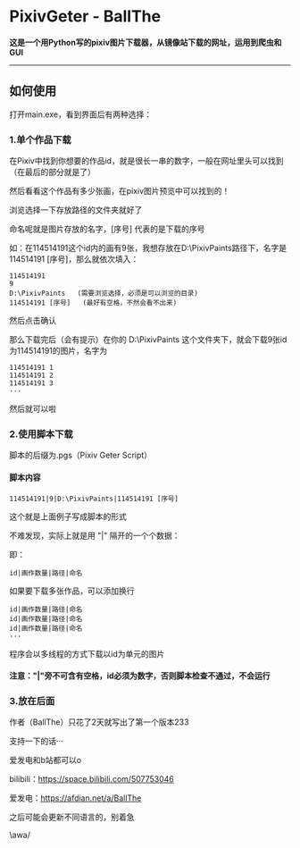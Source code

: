# PixivGeter - BallThe

**这是一个用Python写的pixiv图片下载器，从镜像站下载的网址，运用到爬虫和GUI**

****

## 如何使用

打开main.exe，看到界面后有两种选择：

### 1.单个作品下载

在Pixiv中找到你想要的作品id，就是很长一串的数字，一般在网址里头可以找到（在最后的部分就是了）

然后看看这个作品有多少张画，在pixiv图片预览中可以找到的！

浏览选择一下存放路径的文件夹就好了

命名呢就是图片存放的名字，[序号] 代表的是下载的序号

如：在114514191这个id内的画有9张，我想存放在D:\PixivPaints路径下，名字是 114514191 [序号]，那么就依次填入：

    114514191
    9
    D:\PixivPaints   (需要浏览选择，必须是可以浏览的目录)
    114514191 [序号]   (最好有空格，不然会看不出来)

然后点击确认

那么下载完后（会有提示）在你的 D:\PixivPaints 这个文件夹下，就会下载9张id为114514191的图片，名字为

    114514191 1
    114514191 2
    114514191 3
    ···

然后就可以啦

### 2.使用脚本下载

脚本的后缀为.pgs（Pixiv Geter Script）

#### 脚本内容

    114514191|9|D:\PixivPaints|114514191 [序号]
    
这个就是上面例子写成脚本的形式

不难发现，实际上就是用 "|" 隔开的一个个数据：

即：

    id|画作数量|路径|命名

如果要下载多张作品，可以添加换行

    id|画作数量|路径|命名
    id|画作数量|路径|命名
    id|画作数量|路径|命名
    ···

程序会以多线程的方式下载以id为单元的图片

#### 注意："|"旁不可含有空格，id必须为数字，否则脚本检查不通过，不会运行

### 3.放在后面

作者（BallThe）只花了2天就写出了第一个版本233

支持一下的话···

爱发电和b站都可以o

bilibili：https://space.bilibili.com/507753046

爱发电：https://afdian.net/a/BallThe

之后可能会更新不同语言的，别着急

\awa/